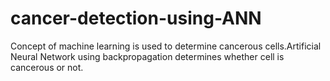 # cancer-detection-using-ANN
Concept of machine learning is used to determine cancerous cells.Artificial Neural Network using backpropagation determines whether cell is cancerous or not.
